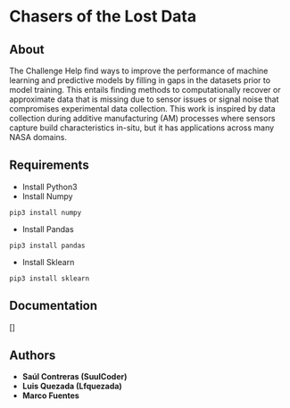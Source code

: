 # Chasers of the Lost Data

## About
The Challenge Help find ways to improve the performance of machine learning and predictive models by filling in gaps in the datasets prior to model training. This entails finding methods to computationally recover or approximate data that is missing due to sensor issues or signal noise that compromises experimental data collection. This work is inspired by data collection during additive manufacturing (AM) processes where sensors capture build characteristics in-situ, but it has applications across many NASA domains.

## Requirements
- Install Python3
- Install Numpy
```
pip3 install numpy
```
- Install Pandas
```
pip3 install pandas
```
- Install Sklearn
```
pip3 install sklearn
```

## Documentation
[]

## Authors
* **Saúl Contreras (SuulCoder)**
* **Luis Quezada (Lfquezada)**
* **Marco Fuentes**